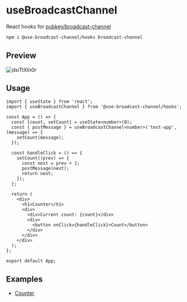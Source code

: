 # useBroadcastChannel

React hooks for [pubkey/broadcast-channel](https://github.com/pubkey/broadcast-channel)

```sh
npm i @use-broadcast-channel/hooks broadcast-channel
```

## Preview

![dsiTtXln0r](https://user-images.githubusercontent.com/16166356/189964534-3d552b6f-c9f7-477f-8e96-9291ee8a7111.gif)

## Usage

```tsx
import { useState } from 'react';
import { useBroadcastChannel } from '@use-broadcast-channel/hooks';

const App = () => {
  const [count, setCount] = useState<number>(0);
  const { postMessage } = useBroadcastChannel<number>('test-app', (message) => {
    setCount(message);
  });

  const handleClick = () => {
    setCount((prev) => {
      const next = prev + 1;
      postMessage(next);
      return next;
    });
  };

  return (
    <div>
      <h1>Counter</h1>
      <div>
        <div>Current count: {count}</div>
        <div>
          <button onClick={handleClick}>Count</button>
        </div>
      </div>
    </div>
  );
};

export default App;
```

## Examples

- [Counter](https://codesandbox.io/s/github/use-broadcast-channel/use-broadcast-channel/tree/main/examples/counter)
